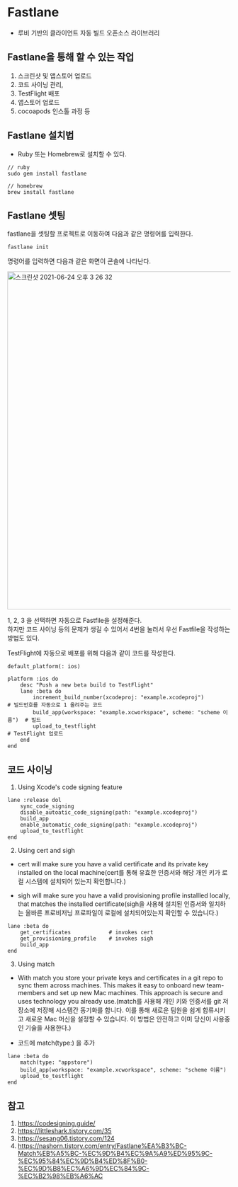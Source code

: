# Fastlane
- 루비 기반의 클라이언트 자동 빌드 오픈소스 라이브러리

## Fastlane을 통해 할 수 있는 작업
1. 스크린샷 및 앱스토어 업로드
2. 코드 사이닝 관리,
3. TestFlight 배포
4. 앱스토어 업로드
5. cocoapods 인스톨 과정 등

## Fastlane 설치법
- Ruby 또는 Homebrew로 설치할 수 있다.

```
// ruby
sudo gem install fastlane

// homebrew
brew install fastlane
```

## Fastlane 셋팅
fastlane을 셋팅할 프로젝트로 이동하여 다음과 같은 명령어를 입력한다.

```
fastlane init
```

명령어를 입력하면 다음과 같은 화면이 콘솔에 나타난다.

<img width="764" alt="스크린샷 2021-06-24 오후 3 26 32" src="https://user-images.githubusercontent.com/45002556/123213113-95826880-d500-11eb-81d5-6aafffdb6541.png">

1, 2, 3 을 선택하면 자동으로 Fastfile을 설정해준다.    
하지만 코드 사이닝 등의 문제가 생길 수 있어서 4번을 눌러서 우선 Fastfile을 작성하는 방법도 있다.

TestFlight에 자동으로 배포를 위해 다음과 같이 코드를 작성한다.

```
default_platform(: ios)

platform :ios do
    desc "Push a new beta build to TestFlight"
    lane :beta do
        increment_build_number(xcodeproj: "example.xcodeproj")             # 빌드번호를 자동으로 1 올려주는 코드
        build_app(workspace: "example.xcworkspace", scheme: "scheme 이름")  # 빌드
        upload_to_testflight                                               # TestFlight 업로드
    end
end
```

## 코드 사이닝
1. Using Xcode's code signing feature

```
lane :release dol
    sync_code_signing
    disable_autoatic_code_signing(path: "example.xcodeproj")
    build_app
    enable_automatic_code_signing(path: "example.xcodeproj")
    upload_to_testflight
end
```

2. Using cert and sigh
- cert will make sure you have a valid certificate and its private key installed on the local machine(cert를 통해 유효한 인증서와 해당 개인 키가 로컬 시스템에 설치되어 있는지 확인합니다.)

- sigh will make sure you have a valid provisioning profile installled locally, that matches the installed certificate(sigh을 사용해 설치된 인증서와 일치하는 올바른 프로비저닝 프로파일이 로컬에 설치되어있는지 확인할 수 있습니다.)

```
lane :beta do
    get_certificates            # invokes cert
    get_provisioning_profile    # invokes sigh
    build_app
end
```

3. Using match
- With match you store your private keys and certificates in a git repo to sync them across machines. This makes it easy to onboard new team-members and set up new Mac machines. This approach is secure and uses technology you already use.(match를 사용해 개인 키와 인증서를 git 저장소에 저장해 시스템간 동기화를 합니다. 이를 통해 새로운 팀원을 쉽게 합류시키고 새로운 Mac 머신을 설정할 수 있습니다. 이 방법은 안전하고 이미 당신이 사용중인 기술을 사용한다.)

- 코드에 match(type:) 을 추가  

```
lane :beta do
    match(type: "appstore")
    build_app(workspace: "example.xcworkspace", scheme: "scheme 이름")
    upload_to_testflight
end
```


## 참고
1. https://codesigning.guide/
2. https://littleshark.tistory.com/35
3. https://sesang06.tistory.com/124
4. https://nashorn.tistory.com/entry/Fastlane%EA%B3%BC-Match%EB%A5%BC-%EC%9D%B4%EC%9A%A9%ED%95%9C-%EC%95%84%EC%9D%B4%ED%8F%B0-%EC%9D%B8%EC%A6%9D%EC%84%9C-%EC%B2%98%EB%A6%AC
